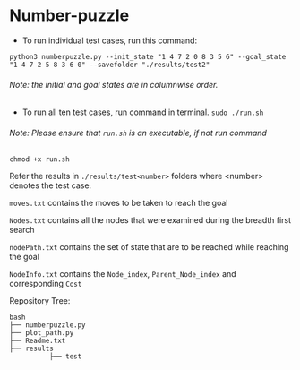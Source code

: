 # Number-puzzle

- To run individual test cases, run this command:

```python3 numberpuzzle.py --init_state "1 4 7 2 0 8 3 5 6" --goal_state "1 4 7 2 5 8 3 6 0" --savefolder "./results/test2"```

###### Note: the initial and goal states are in columnwise order.

- To run all ten test cases, run command in terminal.
`sudo ./run.sh`

###### Note: Please ensure that `run.sh` is an executable, if not run command
`chmod +x run.sh`


Refer the results in `./results/test<number>` folders where \<number\> denotes the test case.

`moves.txt` contains the moves to be taken to reach the goal
  
`Nodes.txt` contains all the nodes that were examined during the breadth first search
  
`nodePath.txt` contains the set of state that are to be reached while reaching the goal
  
`NodeInfo.txt` contains the `Node_index`, `Parent_Node_index` and corresponding `Cost`


Repository Tree:
```
bash
├── numberpuzzle.py
├── plot_path.py
├── Readme.txt
├── results
          ├── test
```
